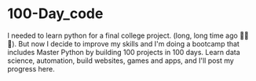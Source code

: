 # 100-Day_code
I needed to learn python for a final college project. (long, long time ago 🤣🤣🤣). But now I decide to improve my skills and I'm doing a bootcamp that includes Master Python by building 100 projects in 100 days. Learn data science, automation, build websites, games and apps, and I'll post my progress here.
